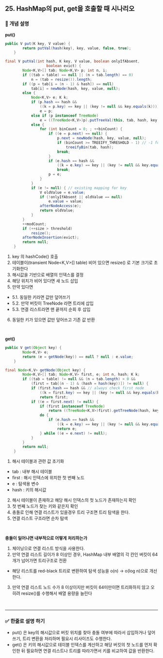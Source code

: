 ## 25. HashMap의 put, get을 호출할 때 시나리오

### 🧠 개념 설명
**put()**

```java
public V put(K key, V value) {
        return putVal(hash(key), key, value, false, true);
    }

final V putVal(int hash, K key, V value, boolean onlyIfAbsent,
                   boolean evict) {
        Node<K,V>[] tab; Node<K,V> p; int n, i;
        if ((tab = table) == null || (n = tab.length) == 0)
            n = (tab = resize()).length;
        if ((p = tab[i = (n - 1) & hash]) == null)
            tab[i] = newNode(hash, key, value, null);
        else {
            Node<K,V> e; K k;
            if (p.hash == hash &&
                ((k = p.key) == key || (key != null && key.equals(k))))
                e = p;
            else if (p instanceof TreeNode)
                e = ((TreeNode<K,V>)p).putTreeVal(this, tab, hash, key, value);
            else {
                for (int binCount = 0; ; ++binCount) {
                    if ((e = p.next) == null) {
                        p.next = newNode(hash, key, value, null);
                        if (binCount >= TREEIFY_THRESHOLD - 1) // -1 for 1st
                            treeifyBin(tab, hash);
                        break;
                    }
                    if (e.hash == hash &&
                        ((k = e.key) == key || (key != null && key.equals(k))))
                        break;
                    p = e;
                }
            }
            if (e != null) { // existing mapping for key
                V oldValue = e.value;
                if (!onlyIfAbsent || oldValue == null)
                    e.value = value;
                afterNodeAccess(e);
                return oldValue;
            }
        }
        ++modCount;
        if (++size > threshold)
            resize();
        afterNodeInsertion(evict);
        return null;
    }
```

1. key 의 hashCode() 호출
2. 테이블이(transient Node<K,V>[] table) 비어 있으면 resize() 로 기본 크기로 초기화한다
3. 해시값을 기반으로 배열의 인덱스를 결정
4. 해당 위치가 비어 있다면 새 노드 삽입
5. 만약 있다면
  - 5.1. 동일한 키라면 값만 덮어쓰기
  - 5.2. 만약 버킷이 TreeNode 라면 트리에 삽입
  - 5.3. 연결 리스트라면 맨 끝까지 순회 후 삽입
6. 동일한 키가 있으면 값만 덮어쓰고 기존 값 반환
   
<br/>

**get()**
```java
public V get(Object key) {
        Node<K,V> e;
        return (e = getNode(key)) == null ? null : e.value;
    }

final Node<K,V> getNode(Object key) {
        Node<K,V>[] tab; Node<K,V> first, e; int n, hash; K k;
        if ((tab = table) != null && (n = tab.length) > 0 &&
            (first = tab[(n - 1) & (hash = hash(key))]) != null) {
            if (first.hash == hash && // always check first node
                ((k = first.key) == key || (key != null && key.equals(k))))
                return first;
            if ((e = first.next) != null) {
                if (first instanceof TreeNode)
                    return ((TreeNode<K,V>)first).getTreeNode(hash, key);
                do {
                    if (e.hash == hash &&
                        ((k = e.key) == key || (key != null && key.equals(k))))
                        return e;
                } while ((e = e.next) != null);
            }
        }
        return null;
    }
```

1. 해시 테이블과 관련 값 초기화
  - tab : 내부 해시 테이블
  - first : 해시 인덱스에 위치한 첫 번째 노드
  - e : 탐색용 변수
  - hash : 키의 해시값

2. 해시 테이블이 존재하고 해당 해시 인덱스의 첫 노드가 존재하는지 확인 
3. 첫 번째 노드가 찾는 키와 같은지 확인
4. 충돌로 인해 연결 리스트가 있을경우 트리 구조면 트리 탐색을 한다.
5. 연결 리스트 구조라면 순차 탐색

<br/>


**충돌이 일어나면 내부적으로 어떻게 처리하는가**

1. 체이닝으로 연결 리스트 방식을 사용한다.
2. 만약 연결 리스트 길이가 8 이상인 경우, HashMap 내부 배열의 각 칸인 버킷이 64개가 넘어가면 트리구조로 전환
  - 해당 리스트를 red-black 트리로 변환하여 탐색 성능을 o(n) -> o(log n)으로 개선 한다.
3. 만약 연결 리스트 노드 수가 8 이상이지만 버킷이 64미만이면 트리화하지 않고 오히려 resize()를 수행해서 배열 용량을 늘린다

<br/>

---
### ✅ 한줄로 설명 하기

- put() 은 key의 해시값으로 버킷 위치를 찾아 충돌 여부에 따라서 삽입하거나 덮어쓰기, 트리 변환을 처리하며 필요시 리사이즈도 수행한다.
- get() 은 키의 해시값으로 테이블 인덱스를 계산하고 해당 버킷의 첫 노드를 먼저 확인한 뒤 필요하면 연결 리스트나 트리를 따라가면서 키를 비교하여 값을 반환한다.
